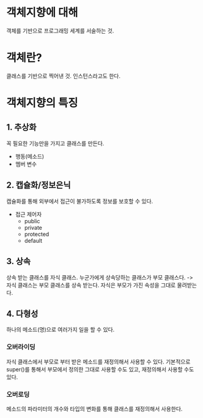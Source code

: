 
# 객체지향에 대해 
객체를 기반으로 프로그래밍 세계를 서술하는 것.

# 객체란?
클래스를 기반으로 찍어낸 것.
인스턴스라고도 한다.

# 객체지향의 특징

## 1. 추상화
꼭 필요한 기능만을 가지고 클래스를 만든다.
- 행동(메소드)
- 멤버 변수

## 2. 캡슐화/정보은닉
캡슐화를 통해 외부에서 접근이 불가하도록 정보를 보호할 수 있다.
- 접근 제어자
    - public
    - private
    - protected
    - default

## 3. 상속
상속 받는 클래스를 자식 클래스. 누군가에게 상속당하는 클래스가 부모 클래스다.
-> 자식 클래스는 부모 클래스를 상속 받는다.
자식은 부모가 가진 속성을 그대로 물려받는다.

## 4. 다형성
하나의 메소드(명)으로 여러가지 일을 할 수 있다. 
### 오버라이딩
자식 클래스에서 부모로 부터 받은 메소드를 재정의해서 사용할 수 있다.
기본적으로 super()를 통해서 부모에서 정의한 그대로 사용할 수도 있고, 재정의해서 사용할 수도 있다. 

### 오버로딩
메소드의 파라미터의 개수와 타입의 변화를 통해 클래스를 재정의해서 사용한다.
